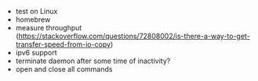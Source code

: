 * test on Linux
* homebrew
* measure throughput (https://stackoverflow.com/questions/72808002/is-there-a-way-to-get-transfer-speed-from-io-copy)
* ipv6 support
* terminate daemon after some time of inactivity?
* open and close all commands

